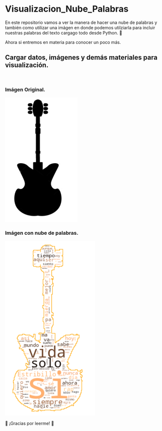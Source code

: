 # Visualizacion_Nube_Palabras

En este repositorio vamos a ver la manera de hacer una nube de palabras y también como utilizar una imágen en donde podemos utilziarla para incluir nuestras palabras del texto cargago todo desde Python. 🐍

Ahora si entremos en materia para conocer un poco más.


## Cargar datos, imágenes y demás materiales para visualización.
<br> 

### Imágen Original.
![Resultados](/archivos/guitarra.png)

### Imágen con nube de palabras.
![Resultados](/archivos/guitarra_exp.png)


🦉 ¡Gracias por leerme!  🦉

